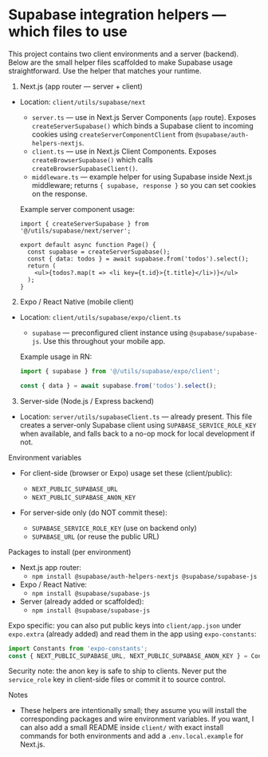 # Supabase integration helpers — which files to use

This project contains two client environments and a server (backend). Below are the small helper files scaffolded to make Supabase usage straightforward. Use the helper that matches your runtime.

1) Next.js (app router — server + client)

- Location: `client/utils/supabase/next`
  - `server.ts` — use in Next.js Server Components (`app` route). Exposes `createServerSupabase()` which binds a Supabase client to incoming cookies using `createServerComponentClient` from `@supabase/auth-helpers-nextjs`.
  - `client.ts` — use in Next.js Client Components. Exposes `createBrowserSupabase()` which calls `createBrowserSupabaseClient()`.
  - `middleware.ts` — example helper for using Supabase inside Next.js middleware; returns `{ supabase, response }` so you can set cookies on the response.

  Example server component usage:

  ```tsx
  import { createServerSupabase } from '@/utils/supabase/next/server';

  export default async function Page() {
    const supabase = createServerSupabase();
    const { data: todos } = await supabase.from('todos').select();
    return (
      <ul>{todos?.map(t => <li key={t.id}>{t.title}</li>)}</ul>
    );
  }
  ```

2) Expo / React Native (mobile client)

- Location: `client/utils/supabase/expo/client.ts`
  - `supabase` — preconfigured client instance using `@supabase/supabase-js`. Use this throughout your mobile app.

  Example usage in RN:

  ```ts
  import { supabase } from '@/utils/supabase/expo/client';

  const { data } = await supabase.from('todos').select();
  ```

3) Server-side (Node.js / Express backend)

- Location: `server/utils/supabaseClient.ts` — already present. This file creates a server-only Supabase client using `SUPABASE_SERVICE_ROLE_KEY` when available, and falls back to a no-op mock for local development if not.

Environment variables
- For client-side (browser or Expo) usage set these (client/public):
  - `NEXT_PUBLIC_SUPABASE_URL`
  - `NEXT_PUBLIC_SUPABASE_ANON_KEY`

- For server-side only (do NOT commit these):
  - `SUPABASE_SERVICE_ROLE_KEY` (use on backend only)
  - `SUPABASE_URL` (or reuse the public URL)

Packages to install (per environment)
- Next.js app router:
  - `npm install @supabase/auth-helpers-nextjs @supabase/supabase-js`
- Expo / React Native:
  - `npm install @supabase/supabase-js`
- Server (already added or scaffolded):
  - `npm install @supabase/supabase-js`

Expo specific: you can also put public keys into `client/app.json` under `expo.extra` (already added) and read them in the app using `expo-constants`:

```ts
import Constants from 'expo-constants';
const { NEXT_PUBLIC_SUPABASE_URL, NEXT_PUBLIC_SUPABASE_ANON_KEY } = Constants.expoConfig?.extra || {};
```

Security note: the anon key is safe to ship to clients. Never put the `service_role` key in client-side files or commit it to source control.

Notes
- These helpers are intentionally small; they assume you will install the corresponding packages and wire environment variables. If you want, I can also add a small README inside `client/` with exact install commands for both environments and add a `.env.local.example` for Next.js.

